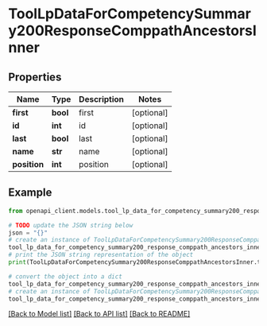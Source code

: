 # ToolLpDataForCompetencySummary200ResponseComppathAncestorsInner


## Properties

Name | Type | Description | Notes
------------ | ------------- | ------------- | -------------
**first** | **bool** | first | [optional] 
**id** | **int** | id | [optional] 
**last** | **bool** | last | [optional] 
**name** | **str** | name | [optional] 
**position** | **int** | position | [optional] 

## Example

```python
from openapi_client.models.tool_lp_data_for_competency_summary200_response_comppath_ancestors_inner import ToolLpDataForCompetencySummary200ResponseComppathAncestorsInner

# TODO update the JSON string below
json = "{}"
# create an instance of ToolLpDataForCompetencySummary200ResponseComppathAncestorsInner from a JSON string
tool_lp_data_for_competency_summary200_response_comppath_ancestors_inner_instance = ToolLpDataForCompetencySummary200ResponseComppathAncestorsInner.from_json(json)
# print the JSON string representation of the object
print(ToolLpDataForCompetencySummary200ResponseComppathAncestorsInner.to_json())

# convert the object into a dict
tool_lp_data_for_competency_summary200_response_comppath_ancestors_inner_dict = tool_lp_data_for_competency_summary200_response_comppath_ancestors_inner_instance.to_dict()
# create an instance of ToolLpDataForCompetencySummary200ResponseComppathAncestorsInner from a dict
tool_lp_data_for_competency_summary200_response_comppath_ancestors_inner_from_dict = ToolLpDataForCompetencySummary200ResponseComppathAncestorsInner.from_dict(tool_lp_data_for_competency_summary200_response_comppath_ancestors_inner_dict)
```
[[Back to Model list]](../README.md#documentation-for-models) [[Back to API list]](../README.md#documentation-for-api-endpoints) [[Back to README]](../README.md)


